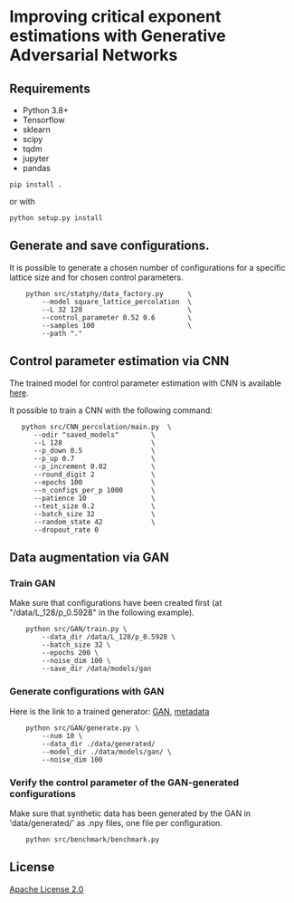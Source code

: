 # Improving critical exponent estimations with Generative Adversarial Networks

## Requirements

* Python 3.8+
* Tensorflow
* sklearn
* scipy
* tqdm
* jupyter
* pandas

```shell
pip install .
```

or with

```shell
python setup.py install
```

## Generate and save configurations.

It is possible to generate a chosen number of configurations for a specific lattice size and for chosen control parameters.

```shell
    python src/statphy/data_factory.py      \
        --model square_lattice_percolation  \
        --L 32 128                          \
        --control_parameter 0.52 0.6        \
        --samples 100                       \
        --path "."
```

## Control parameter estimation via CNN

The trained model for control parameter estimation with CNN is available [here](https://drive.google.com/file/d/1672V_ZPCHSVUohgRHw1nHLROkyo8_rJI/view?usp=sharing).

It possible to train a CNN with the following command:

 ```shell
    python src/CNN_percolation/main.py  \
       --odir "saved_models"        \
       --L 128                      \
       --p_down 0.5                 \
       --p_up 0.7                   \
       --p_increment 0.02           \
       --round_digit 2              \
       --epochs 100                 \
       --n_configs_per_p 1000       \
       --patience 10                \
       --test_size 0.2              \
       --batch_size 32              \
       --random_state 42            \
       --dropout_rate 0          
 ```

## Data augmentation via GAN

### Train GAN

Make sure that configurations have been created first (at "/data/L_128/p_0.5928" in the following example).

```shell
    python src/GAN/train.py \
        --data_dir /data/L_128/p_0.5928 \
        --batch_size 32 \
        --epochs 200 \
        --noise_dim 100 \
        --save_dir /data/models/gan
``` 

### Generate configurations with GAN

Here is the link to a trained generator:
[GAN](https://drive.google.com/file/d/1kfpgoXJTj8s2v96tVL6XtkmiBmWDpG61/view?usp=sharing),
[metadata](https://drive.google.com/file/d/1qIOxPaLd-ORYZdoDV5iOw6wvp3AIoeg-/view?usp=sharing)

```shell
    python src/GAN/generate.py \
        --num 10 \
        --data_dir ./data/generated/
        --model_dir ./data/models/gan/ \
        --noise_dim 100
```

### Verify the control parameter of the GAN-generated configurations

Make sure that synthetic data has been generated by the GAN in 'data/generated/' as .npy files, one file per configuration.

```shell
    python src/benchmark/benchmark.py
```

## License
[Apache License 2.0](https://github.com/bisonai/mobilenetv3-tensorflow/blob/master/LICENSE)
